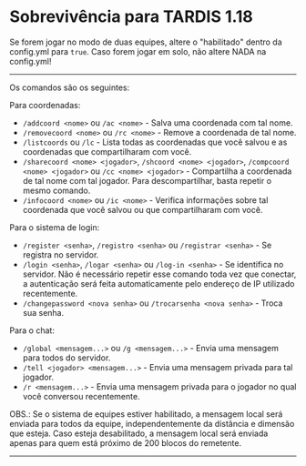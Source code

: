 # Sobrevivência para TARDIS 1.18

Se forem jogar no modo de duas equipes, altere o "habilitado" dentro da config.yml para `true`. Caso forem jogar em solo, não altere NADA na config.yml!

---

Os comandos são os seguintes:

Para coordenadas:
- `/addcoord <nome>` ou `/ac <nome>` - Salva uma coordenada com tal nome.
- `/removecoord <nome>` ou `/rc <nome>` - Remove a coordenada de tal nome.
- `/listcoords` ou `/lc` - Lista todas as coordenadas que você salvou e as coordenadas que compartilharam com você.
- `/sharecoord <nome> <jogador>`, `/shcoord <nome> <jogador>`, `/compcoord <nome> <jogador>` ou `/cc <nome> <jogador>` - Compartilha a coordenada de tal nome com tal jogador. Para descompartilhar, basta repetir o mesmo comando.
- `/infocoord <nome>` ou `/ic <nome>` - Verifica informações sobre tal coordenada que você salvou ou que compartilharam com você.


Para o sistema de login:
- `/register <senha>`, `/registro <senha>` ou `/registrar <senha>` - Se registra no servidor.
- `/login <senha>`, `/logar <senha>` ou `/log-in <senha>` - Se identifica no servidor. Não é necessário repetir esse comando toda vez que conectar, a autenticação será feita automaticamente pelo endereço de IP utilizado recentemente.
- `/changepassword <nova senha>` ou `/trocarsenha <nova senha>` - Troca sua senha.


Para o chat:
- `/global <mensagem...>` ou `/g <mensagem...>` - Envia uma mensagem para todos do servidor.
- `/tell <jogador> <mensagem...>` - Envia uma mensagem privada para tal jogador.
- `/r <mensagem...>` - Envia uma mensagem privada para o jogador no qual você conversou recentemente.

OBS.: Se o sistema de equipes estiver habilitado, a mensagem local será enviada para todos da equipe, independentemente da distância e dimensão que esteja. Caso esteja desabilitado, a mensagem local será enviada apenas para quem está próximo de 200 blocos do remetente.

---
